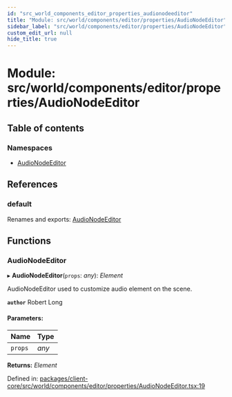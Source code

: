 ```yaml
---
id: "src_world_components_editor_properties_audionodeeditor"
title: "Module: src/world/components/editor/properties/AudioNodeEditor"
sidebar_label: "src/world/components/editor/properties/AudioNodeEditor"
custom_edit_url: null
hide_title: true
---
```


# Module: src/world/components/editor/properties/AudioNodeEditor

## Table of contents

### Namespaces

- [AudioNodeEditor](src_world_components_editor_properties_audionodeeditor.audionodeeditor.md)

## References

### default

Renames and exports: [AudioNodeEditor](src_world_components_editor_properties_audionodeeditor.md#audionodeeditor)

## Functions

### AudioNodeEditor

▸ **AudioNodeEditor**(`props`: *any*): *Element*

AudioNodeEditor used to customize audio element on the scene.

**`author`** Robert Long

#### Parameters:

Name | Type |
:------ | :------ |
`props` | *any* |

**Returns:** *Element*

Defined in: [packages/client-core/src/world/components/editor/properties/AudioNodeEditor.tsx:19](https://github.com/xr3ngine/xr3ngine/blob/673ad6a5f/packages/client-core/src/world/components/editor/properties/AudioNodeEditor.tsx#L19)
